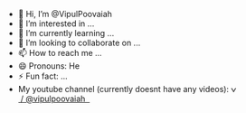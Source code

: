 - 👋 Hi, I’m @VipulPoovaiah
- 👀 I’m interested in ...
- 🌱 I’m currently learning ...
- 💞️ I’m looking to collaborate on ...
- 📫 How to reach me ...
- 😄 Pronouns: He
- ⚡ Fun fact: ...
- My youtube channel (currently doesnt have any videos): <a href="https://www.youtube.com/@vipulpoovaiah" class="button">
  <img src="https://www.gstatic.com/youtube/img/watch/yt_favicon_ringo2.png" height=10px alt="YouTube Logo">&nbsp;/&nbsp;@vipulpoovaiah&nbsp;&nbsp;
</a>
<!---
VipulPoovaiah/VipulPoovaiah is a ✨ special ✨ repository because its `README.md` (this file) appears on your GitHub profile.
You can click the Preview link to take a look at your changes.
--->
